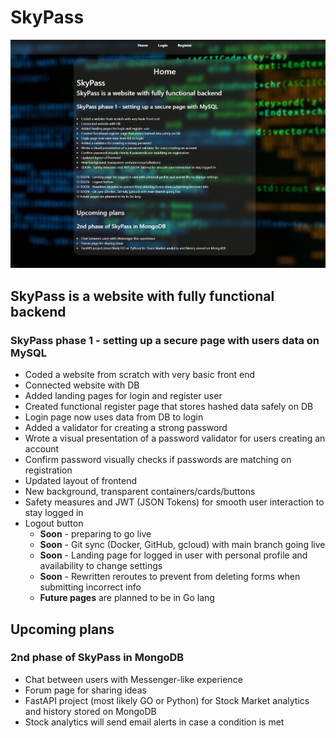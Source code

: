 # SkyPass

![Example Image](/public/Skypass.PNG)
## SkyPass is a website with fully functional backend

### SkyPass phase 1 - setting up a secure page with users data on MySQL

* Coded a website from scratch with very basic front end
* Connected website with DB
* Added landing pages for login and register user
* Created functional register page that stores hashed data safely on DB
* Login page now uses data from DB to login
* Added a validator for creating a strong password
* Wrote a visual presentation of a password validator for users creating an account
* Confirm password visually checks if passwords are matching on registration
* Updated layout of frontend
* New background, transparent containers/cards/buttons
* Safety measures and JWT (JSON Tokens) for smooth user interaction to stay logged in
* Logout button
  * **Soon** - preparing to go live
  * **Soon** - Git sync (Docker, GitHub, gcloud) with main branch going live
  * **Soon** - Landing page for logged in user with personal profile and availability to change settings
  * **Soon** - Rewritten reroutes to prevent from deleting forms when submitting incorrect info
  * **Future pages** are planned to be in Go lang

## Upcoming plans

### 2nd phase of SkyPass in MongoDB

  * Chat between users with Messenger-like experience
  * Forum page for sharing ideas
  * FastAPI project (most likely GO or Python) for Stock Market analytics and history stored on MongoDB
  * Stock analytics will send email alerts in case a condition is met
